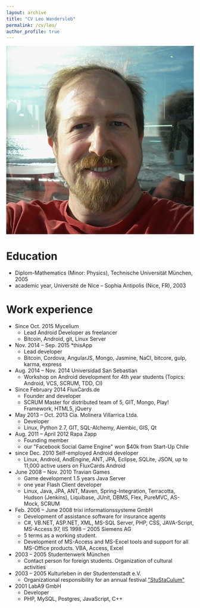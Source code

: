 ```yaml
---
layout: archive
title: "CV Leo Wandersleb"
permalink: /cv/leo/
author_profile: true
---
```


<div class="author__avatar">
<img src="/images/leo.jpg" class="author__avatar" alt="photo of Leo Wandersleb">
</div>

Education
======

* Diplom-Mathematics (Minor: Physics), Technische Universität München, 2005
* academic year, Université de Nice – Sophia Antipolis (Nice, FR), 2003

Work experience
======

* Since Oct. 2015 Mycelium
  * Lead Android Developer as freelancer
  * Bitcoin, Android, git, Linux Server
* Nov. 2014 – Sep. 2015 *thisApp
  * Lead developer
  * Bitcoin, Cordova, AngularJS, Mongo, Jasmine, NaCl, bitcore, gulp, karma, express
* Aug. 2014 – Nov. 2014 Universidad San Sebastian
  * Workshop on Android development for 4th year students (Topics: Android, VCS, SCRUM, TDD, CI)
* Since February 2014 FluxCards.de
  * Founder and developer
  * SCRUM Master for distributed team of 5, GIT, Mongo, Play! Framework, HTML5, jQuery
* May 2013 – Oct. 2013 Cia. Molinera Villarrica Ltda.
  * Developer
  * Linux, Python 2.7, GIT, SQL-Alchemy, Alembic, GIS, Qt
* Aug. 2011 – April 2012 Rapa Zapp
  * Founding member
  * our "Facebook Social Game Engine" won $40k from Start-Up Chile
* since Dec. 2010 Self-employed Android developer
  * Linux, Android, AndEngine, ANT, JPA, Eclipse, SQLite, JSON, up to 11,000 active users on FluxCards Android
* June 2008 – Nov. 2010 Travian Games
  * Game development 1.5 years Java Server
  * one year Flash Client developer
  * Linux, Java, JPA, ANT, Maven, Spring-Integration, Terracotta, Hudson (Jenkins), Liquibase, JUnit, DBMS, Flex, PureMVC, AS-Mock, SCRUM
* Feb. 2006 – June 2008 trixi informationssysteme GmbH
  * Development of assistance software for insurance agents
  * C#, VB.NET, ASP.NET, XML, MS-SQL Server, PHP, CSS, JAVA-Script, MS-Access 97, IIS
1998 – 2005 Siemens AG
  * 5 terms as a working student.
  * Development of MS-Access and MS-Excel tools and support for all MS-Office products. VBA, Access, Excel
* 2003 – 2005 Studentenwerk München
  * Contact person for foreign students. Organization of cultural activities
* 2003 – 2005 Kulturleben in der Studentenstadt e.V.
  * Organizational responsibility for an annual festival ["StuStaCulum"](https://www.stustaculum.de/)
* 2001 LabA9 GmbH
  * Developer
  * PHP, MySQL, Postgres, JavaScript, C++

